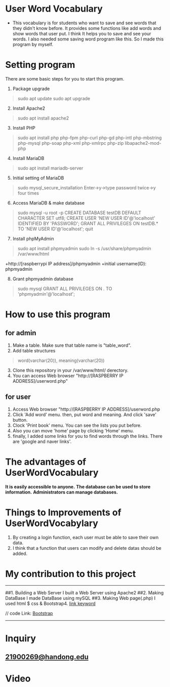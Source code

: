 # User Word Vocabulary
+ This vocabulary is for students who want to save and see words that they didn't know before. It provides some functions like add words and show words that user put. I think It helps you to save and see your words. I also needed some saving word program like this. So I made this program by myself.
# Setting program
There are some basic steps for you to start this program.
1. Package upgrade
> sudo apt update
> sudo apt upgrade
2. Install Apache2
> sudo apt install apache2
3. Install PHP
> sudo apt install php php-fpm php-curl php-gd php-intl php-mbstring php-mysql php-soap php-xml php-xmlrpc php-zip libapache2-mod-php
4. Install MariaDB 
> sudo apt install mariadb-server
5. Initial setting of MariaDB
> sudo mysql_secure_installation
> Enter->y->type password twice->y four times
6. Access MariaDB & make database
> sudo mysql -u root -p
> CREATE DATABASE testDB DEFAULT CHARACTER SET utf8;
> CREATE USER 'NEW USER ID'@'localhost' IDENTIFIED BY 'PASSWORD';
> GRANT ALL PRIVILEGES ON testDB.* TO 'NEW USER ID'@'localhost';
> quit
7. Install phpMyAdmin
> sudo apt install phpmyadmin
> sudo ln -s /usr/share/phpmyadmin /var/www/html

+http://[raspberrypi IP address]/phpmyadmin
+initial username(ID): phpmyadmin

8. Grant phpmyadmin database
> sudo mysql
> GRANT ALL PRIVILEGES ON *.* TO 'phpmyadmin'@'localhost';

# How to use this program
## for admin
1. Make a table. Make sure that table name is "table_word".
2. Add table structures
> word(varchar(20)), meaning(varchar(20))
3. Clone this repository in your /var/www/html/ derectory.
4. You can access Web browser "http://[RASPBERRY IP ADDRESS]/userword.php"

## for user
1. Access Web browser "http://[RASPBERRY IP ADDRESS]/userword.php
2. Click 'Add word' menu. then, put word and meaning. And click 'save' button.
3. Clock 'Print book' menu. You can see the lists you put before.
4. Also you can move 'home' page by clicking 'Home' menu.
5. finally, I added some links for you to find words through the links. There are 'google and naver links'.
 
# The advantages of UserWordVocabulary
__It is easily accessible to anyone.__
__The database can be used to store information.__
__Administrators can manage databases.__

# Things to Improvements of UserWordVocabylary
1. By creating a login function, each user must be able to save their own data.
2. I think that a function that users can modify and delete datas should be added.

# My contribution to this project
------------
##1. Building a Web Server
I built a Web Server using Apache2
##2. Making DataBase
I made DataBase using mySQL
##3. Making Web page(.php)
I used html $ css & Bootstrap4. 
[link keyword][id]

[id]: URL "Optional Title here"

// code
Link: [Bootstrap][bootstraplink]

[bootstraplink]: https://www.w3schools.com/bootstrap4/default.asp "Go bootstrap"

------------
# Inquiry
21900269@handong.edu
------------
# Video






